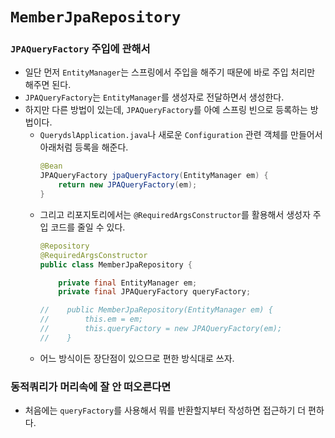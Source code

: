 # `MemberJpaRepository`
### `JPAQueryFactory` 주입에 관해서
- 일단 먼저 `EntityManager`는 스프링에서 주입을 해주기 때문에 바로 주입 처리만 해주면 된다.
- `JPAQueryFactory`는 `EntityManager`를 생성자로 전달하면서 생성한다.
- 하지만 다른 방법이 있는데, `JPAQueryFactory`를 아예 스프링 빈으로 등록하는 방법이다.
  - `QuerydslApplication.java`나 새로운 `Configuration` 관련 객체를 만들어서 아래처럼 등록을 해준다.
    ```java
    @Bean
    JPAQueryFactory jpaQueryFactory(EntityManager em) {
        return new JPAQueryFactory(em);
    }
    ```
  - 그리고 리포지토리에서는 `@RequiredArgsConstructor`를 활용해서 생성자 주입 코드를 줄일 수 있다.
    ```java
    @Repository
    @RequiredArgsConstructor
    public class MemberJpaRepository {
    
        private final EntityManager em;
        private final JPAQueryFactory queryFactory;
    
    //    public MemberJpaRepository(EntityManager em) {
    //        this.em = em;
    //        this.queryFactory = new JPAQueryFactory(em);
    //    }
    
    ```
  - 어느 방식이든 장단점이 있으므로 편한 방식대로 쓰자.

### 동적쿼리가 머리속에 잘 안 떠오른다면
- 처음에는 `queryFactory`를 사용해서 뭐를 반환할지부터 작성하면 접근하기 더 편하다.